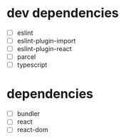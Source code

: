 # dev dependencies
- [ ] eslint
- [ ] eslint-plugin-import
- [ ] eslint-plugin-react
- [ ] parcel
- [ ] typescript

# dependencies
- [ ] bundler
- [ ] react
- [ ] react-dom  